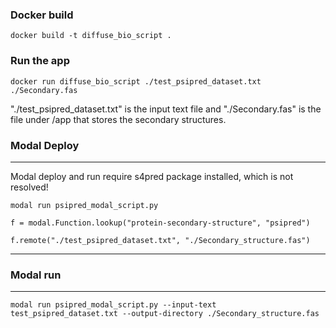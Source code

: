 
### Docker build
```
docker build -t diffuse_bio_script .
```
### Run the app
```
docker run diffuse_bio_script ./test_psipred_dataset.txt ./Secondary.fas
```

"./test_psipred_dataset.txt" is the input text file and "./Secondary.fas" is the file under /app that stores the secondary structures. 

### Modal Deploy
----
Modal deploy and run require s4pred package installed, which is not resolved! 

```
modal run psipred_modal_script.py

f = modal.Function.lookup("protein-secondary-structure", "psipred")

f.remote("./test_psipred_dataset.txt", "./Secondary_structure.fas")
```
----

### Modal run
----
```
modal run psipred_modal_script.py --input-text test_psipred_dataset.txt --output-directory ./Secondary_structure.fas
```
